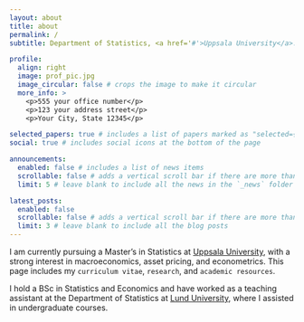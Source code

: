 ```yaml
---
layout: about
title: about
permalink: /
subtitle: Department of Statistics, <a href='#'>Uppsala University</a>.

profile:
  align: right
  image: prof_pic.jpg
  image_circular: false # crops the image to make it circular
  more_info: >
    <p>555 your office number</p>
    <p>123 your address street</p>
    <p>Your City, State 12345</p>

selected_papers: true # includes a list of papers marked as "selected={true}"
social: true # includes social icons at the bottom of the page

announcements:
  enabled: false # includes a list of news items
  scrollable: false # adds a vertical scroll bar if there are more than 3 news items
  limit: 5 # leave blank to include all the news in the `_news` folder

latest_posts:
  enabled: false
  scrollable: false # adds a vertical scroll bar if there are more than 3 new posts items
  limit: 3 # leave blank to include all the blog posts
---
```


I am currently pursuing a Master’s in Statistics at [Uppsala University](https://www.uu.se/en), with a strong interest in macroeconomics, asset pricing, and econometrics. This page includes my `curriculum vitae`, `research`, and `academic resources`.   

I hold a BSc in Statistics and Economics and have worked as a teaching assistant at the Department of Statistics at [Lund University](https://www.lunduniversity.lu.se/), where I assisted in undergraduate courses. 

